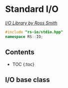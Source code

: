 # Standard I/O

_[I/O Library by Ross Smith](index.html)_

```c++
#include "rs-io/stdio.hpp"
namespace RS::IO;
```

## Contents

* TOC
{:toc}

## I/O base class
